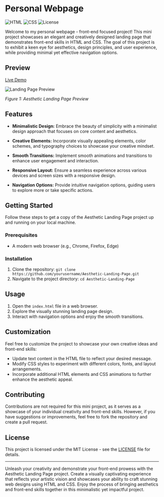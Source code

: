 # Personal Webpage

![HTML](https://img.shields.io/badge/HTML-5-orange)
![CSS](https://img.shields.io/badge/CSS-3-blue)
![License](https://img.shields.io/badge/License-MIT-green)

Welcome to my personal webpage - front-end focused project! This mini project showcases an elegant and creatively designed landing page that demonstrates front-end skills in HTML and CSS. The goal of this project is to exhibit a keen eye for aesthetics, design principles, and user experience, while providing minimal yet effective navigation options.

## Preview

[Live Demo](https://avihyb.github.io)

![Landing Page Preview](![image](https://github.com/avihyb/avihyb.github.io/assets/69721418/e58853ac-de80-455b-ba1a-5e8579ba0fdc)
)

*Figure 1: Aesthetic Landing Page Preview*

## Features

- **Minimalistic Design:** Embrace the beauty of simplicity with a minimalist design approach that focuses on core content and aesthetics.

- **Creative Elements:** Incorporate visually appealing elements, color schemes, and typography choices to showcase your creative mindset.

- **Smooth Transitions:** Implement smooth animations and transitions to enhance user engagement and interaction.

- **Responsive Layout:** Ensure a seamless experience across various devices and screen sizes with a responsive design.

- **Navigation Options:** Provide intuitive navigation options, guiding users to explore more or take specific actions.

## Getting Started

Follow these steps to get a copy of the Aesthetic Landing Page project up and running on your local machine.

### Prerequisites

- A modern web browser (e.g., Chrome, Firefox, Edge)

### Installation

1. Clone the repository: `git clone https://github.com/yourusername/Aesthetic-Landing-Page.git`
2. Navigate to the project directory: `cd Aesthetic-Landing-Page`

## Usage

1. Open the `index.html` file in a web browser.
2. Explore the visually stunning landing page design.
3. Interact with navigation options and enjoy the smooth transitions.

## Customization

Feel free to customize the project to showcase your own creative ideas and front-end skills:

- Update text content in the HTML file to reflect your desired message.
- Modify CSS styles to experiment with different colors, fonts, and layout arrangements.
- Incorporate additional HTML elements and CSS animations to further enhance the aesthetic appeal.

## Contributing

Contributions are not required for this mini project, as it serves as a showcase of your individual creativity and front-end skills. However, if you have suggestions or improvements, feel free to fork the repository and create a pull request.

## License

This project is licensed under the MIT License - see the [LICENSE](LICENSE) file for details.

---

Unleash your creativity and demonstrate your front-end prowess with the Aesthetic Landing Page project. Create a visually captivating experience that reflects your artistic vision and showcases your ability to craft stunning web designs using HTML and CSS. Enjoy the process of bringing aesthetics and front-end skills together in this minimalistic yet impactful project.
